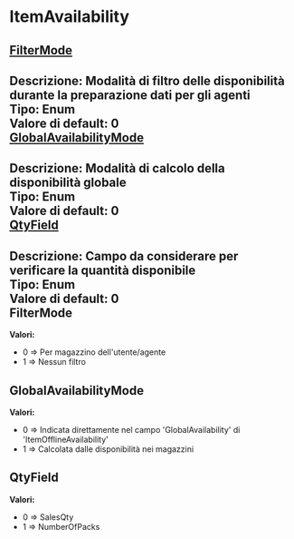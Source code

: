 # ItemAvailability
[FilterMode](#filtermode)	 
----
**Descrizione:** Modalità di filtro delle disponibilità durante la preparazione dati per gli agenti	 
**Tipo:** Enum	 
**Valore di default:** 0	 
[GlobalAvailabilityMode](#globalavailabilitymode)	 
----
**Descrizione:** Modalità di calcolo della disponibilità globale	 
**Tipo:** Enum	 
**Valore di default:** 0	 
[QtyField](#qtyfield)	 
----
**Descrizione:** Campo da considerare per verificare la quantità disponibile	 
**Tipo:** Enum	 
**Valore di default:** 0	 
FilterMode 
-----

**Valori:**
* 0 => Per magazzino dell'utente/agente
* 1 => Nessun filtro

GlobalAvailabilityMode 
-----

**Valori:**
* 0 => Indicata direttamente nel campo 'GlobalAvailability' di 'ItemOfflineAvailability'
* 1 => Calcolata dalle disponibilità nei magazzini

QtyField 
-----

**Valori:**
* 0 => SalesQty
* 1 => NumberOfPacks

